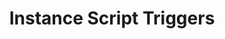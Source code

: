 ---
layout: default
title: Instance Script Triggers
nav_order: 3
parent: Instance Scripts
grand_parent: Scripting
---